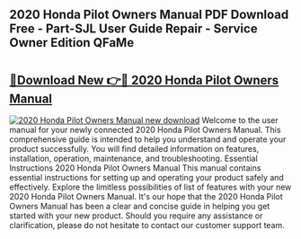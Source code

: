 ## 2020 Honda Pilot Owners Manual PDF Download Free - Part-SJL User Guide Repair - Service Owner Edition QFaMe

# <h2><a href="http://bc28843.oget.top/?id=2020+Honda+Pilot+Owners+Manual">🔗Download New 👉🔴 2020 Honda Pilot Owners Manual</a></h2>

[![2020 Honda Pilot Owners Manual new download](https://i.imgur.com/5g1atiW.png)](http://bc28843.oget.top/?id=2020+Honda+Pilot+Owners+Manual)
Welcome to the user manual for your newly connected 2020 Honda Pilot Owners Manual. This comprehensive guide is intended to help you understand and operate your product successfully. You will find detailed information on features, installation, operation, maintenance, and troubleshooting. Essential Instructions 2020 Honda Pilot Owners Manual This manual contains essential instructions for setting up and operating your product safely and effectively. Explore the limitless possibilities of list of features with your new 2020 Honda Pilot Owners Manual. It's our hope that the 2020 Honda Pilot Owners Manual has been a clear and concise guide in helping you get started with your new product. Should you require any assistance or clarification, please do not hesitate to contact our customer support team.
